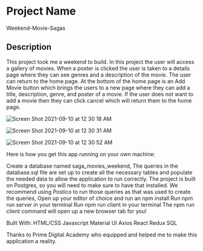 # Project Name

Weekend-Movie-Sagas

## Description

This project took me a weekend to build.
In this project the user will access a gallery of movies.  When a poster is clicked the user is taken to a details page where they can see genres and a description of the movie. The user can return to the home page.  At the bottom of the home page is an Add Movie button which brings the users to a new page where they can add a title, description, genre, and poster of a movie. If the user does not want to add a movie then they can click cancel which will return them to the home page.

![Screen Shot 2021-09-10 at 12 30 18 AM](https://user-images.githubusercontent.com/82717484/132804510-52c718eb-6f18-474b-bb4c-74cc834d5ad3.png)

![Screen Shot 2021-09-10 at 12 30 31 AM](https://user-images.githubusercontent.com/82717484/132804521-df4c34c1-1cec-4295-a0c1-afac8041df49.png)

![Screen Shot 2021-09-10 at 12 30 52 AM](https://user-images.githubusercontent.com/82717484/132804526-2767eed5-cf1e-4e84-b64e-a2a5765cf8be.png)


Here is how you get this app running on your own machine:

Create a database named saga_movies_weekend,
The queries in the database.sql file are set up to create all the necessary tables and populate the needed data to allow the application to run correctly. The project is built on Postgres, so you will need to make sure to have that installed. We recommend using Postico to run those queries as that was used to create the queries,
Open up your editor of choice and run an npm install
Run npm run server in your terminal
Run npm run client in your terminal
The npm run client command will open up a new browser tab for you!


Built With:
HTML/CSS
Javascript
Material UI
Axios
React
Redux
SQL

Thanks to Prime Digital Academy who equipped and helped me to make this application a reality.

